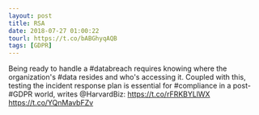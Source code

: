 ```yaml
---
layout: post
title: RSA
date: 2018-07-27 01:00:22
tourl: https://t.co/bABGhyqAQB
tags: [GDPR]
---
```

Being ready to handle a #databreach requires knowing where the organization's #data resides and who's accessing it. Coupled with this, testing the incident response plan is essential for #compliance in a post- #GDPR world, writes @HarvardBiz: https://t.co/rFRKBYLlWX https://t.co/YQnMavbFZv
